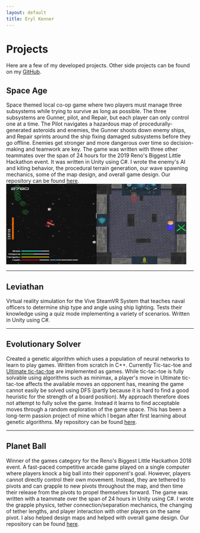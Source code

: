 ```yaml
---
layout: default
title: Eryl Kenner
---
```

# Projects

Here are a few of my developed projects. Other side projects can be found on my <a href="https://github.com/Eryl2000">GitHub</a>.

<h2>Space Age</h2>
Space themed local co-op game where two players must manage three subsystems while trying to survive as long as possible. The three subsystems are Gunner, pilot, and Repair, but each player can only control one at a time. The Pilot navigates a hazardous map of procedurally-generated asteroids and enemies, the Gunner shoots down enemy ships, and Repair sprints around the ship fixing damaged subsystems before they go offline. Enemies get stronger and more dangerous over time so decision-making and teamwork are key. The game was written with three other teammates over the span of 24 hours for the 2019 Reno's Biggest Little Hackathon event. It was written in Unity using C#. I wrote the enemy's AI and kiting behavior, the procedural terrain generation, our wave spawning mechanics, some of the map design, and overall game design. Our repository can be found <a href="https://github.com/kylebrain/hackathon-2019">here</a>.
<img class="project_image" src="/assets/images/space-age.png" width="484" height="216">
<hr>

<h2>Leviathan</h2>
Virtual reality simulation for the Vive SteamVR System that teaches naval officers to determine ship type and angle using ship lighting. Tests their knowledge using a quiz mode implementing a variety of scenarios. Written in Unity using C#.
<br>
<hr>

<h2>Evolutionary Solver</h2>
Created a genetic algorithm which uses a population of neural networks to learn to play games. Written from scratch in C++. Currently Tic-tac-toe and <a href="https://en.wikipedia.org/wiki/Ultimate_tic-tac-toe">Ultimate tic-tac-toe</a> are implemented as games. While tic-tac-toe is fully solvable using algorithms such as minimax, a player's move in Ultimate tic-tac-toe affects the available moves an opponent has, meaning the game cannot easily be solved using DFS (partly because it is hard to find a good heuristic for the strength of a board position). My approach therefore does not attempt to fully solve the game. Instead it learns to find acceptable moves through a random exploration of the game space. This has been a long-term passion project of mine which I began after first learning about genetic algorithms. My repository can be found <a href="https://github.com/Eryl2000/EvolutionarySolver">here</a>.
<br>

<hr>

<h2>Planet Ball</h2>
Winner of the games category for the Reno's Biggest Little Hackathon 2018 event. A fast-paced competitive arcade game played on a single computer where players knock a big ball into their opponent's goal. However, players cannot directly control their own movement. Instead, they are tethered to pivots and can grapple to new pivots throughout the map, and then time their release from the pivots to propel themselves forward. The game was written with a teammate over the span of 24 hours in Unity using C#. I wrote the grapple physics, tether connection/separation mechanics, the changing of tether lengths, and player interaction with other players on the same pivot. I also helped design maps and helped with overall game design. Our repository can be found <a href="https://github.com/Eryl2000/Hackathon2018">here</a>.
